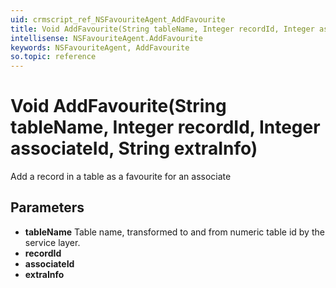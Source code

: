 ```yaml
---
uid: crmscript_ref_NSFavouriteAgent_AddFavourite
title: Void AddFavourite(String tableName, Integer recordId, Integer associateId, String extraInfo)
intellisense: NSFavouriteAgent.AddFavourite
keywords: NSFavouriteAgent, AddFavourite
so.topic: reference
---
```


# Void AddFavourite(String tableName, Integer recordId, Integer associateId, String extraInfo)

Add a record in a table as a favourite for an associate

## Parameters

* **tableName** Table name, transformed to and from numeric table id by the service layer.
* **recordId** 
* **associateId** 
* **extraInfo** 
